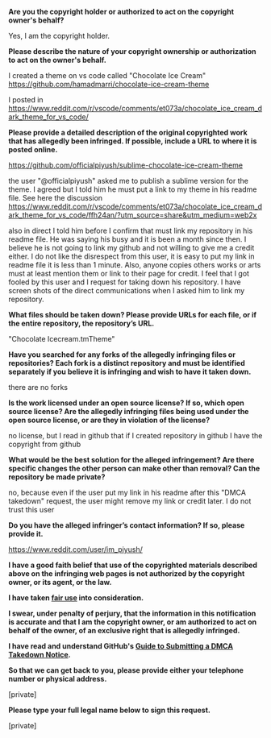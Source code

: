 **Are you the copyright holder or authorized to act on the copyright owner's behalf?**

Yes, I am the copyright holder.

**Please describe the nature of your copyright ownership or authorization to act on the owner's behalf.**

I created a theme on vs code called "Chocolate Ice Cream" https://github.com/hamadmarri/chocolate-ice-cream-theme

I posted in https://www.reddit.com/r/vscode/comments/et073a/chocolate_ice_cream_dark_theme_for_vs_code/

**Please provide a detailed description of the original copyrighted work that has allegedly been infringed. If possible, include a URL to where it is posted online.**

https://github.com/officialpiyush/sublime-chocolate-ice-cream-theme

the user "@officialpiyush" asked me to publish a sublime version for the theme. I agreed but I told him he must put a link to my theme in his readme file. See here the discussion https://www.reddit.com/r/vscode/comments/et073a/chocolate_ice_cream_dark_theme_for_vs_code/ffh24an/?utm_source=share&utm_medium=web2x

also in direct I told him before I confirm that must link my repository in his readme file. He was saying his busy and it is been a month since then. I believe he is not going to link my github and not willing to give me a credit either. I do not like the disrespect from this user, it is easy to put my link in readme file it is less than 1 minute. Also, anyone copies others works or arts must at least mention them or link to their page for credit. I feel that I got fooled by this user and I request for taking down his repository. I have screen shots of the direct communications when I asked him to link my repository.

**What files should be taken down? Please provide URLs for each file, or if the entire repository, the repository’s URL.**

"Chocolate Icecream.tmTheme"

**Have you searched for any forks of the allegedly infringing files or repositories? Each fork is a distinct repository and must be identified separately if you believe it is infringing and wish to have it taken down.**

there are no forks

**Is the work licensed under an open source license? If so, which open source license? Are the allegedly infringing files being used under the open source license, or are they in violation of the license?**

no license, but I read in github that if I created repository in github I have the copyright from github

**What would be the best solution for the alleged infringement? Are there specific changes the other person can make other than removal? Can the repository be made private?**

no, because even if the user put my link in his readme after this "DMCA takedown" request, the user might remove my link or credit later. I do not trust this user

**Do you have the alleged infringer’s contact information? If so, please provide it.**

https://www.reddit.com/user/im_piyush/

**I have a good faith belief that use of the copyrighted materials described above on the infringing web pages is not authorized by the copyright owner, or its agent, or the law.**

**I have taken <a href="https://www.lumendatabase.org/topics/22">fair use</a> into consideration.**

**I swear, under penalty of perjury, that the information in this notification is accurate and that I am the copyright owner, or am authorized to act on behalf of the owner, of an exclusive right that is allegedly infringed.**

**I have read and understand GitHub's <a href="https://help.github.com/articles/guide-to-submitting-a-dmca-takedown-notice/">Guide to Submitting a DMCA Takedown Notice</a>.**

**So that we can get back to you, please provide either your telephone number or physical address.**

[private]  

**Please type your full legal name below to sign this request.**

[private]  
